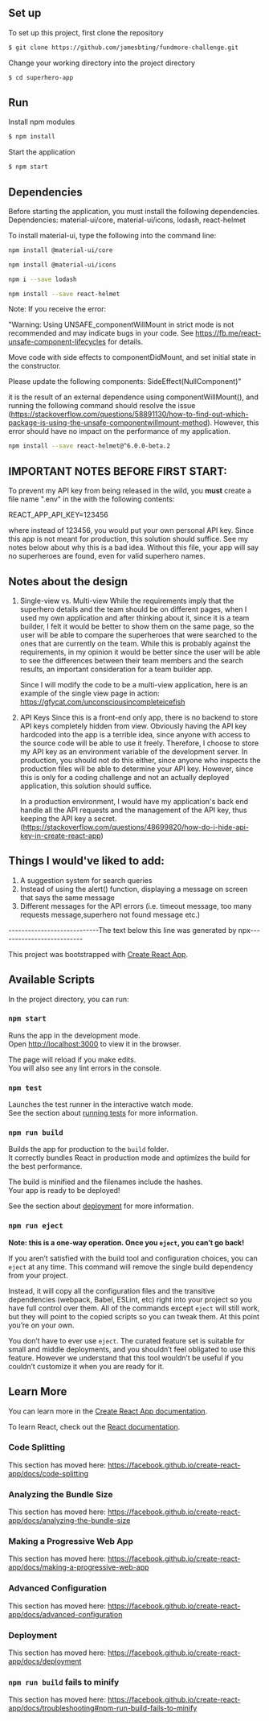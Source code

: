 ## Set up

To set up this project, first clone the repository

```bash
$ git clone https://github.com/jamesbting/fundmore-challenge.git
```

Change your working directory into the project directory

```bash
$ cd superhero-app
```

## Run

Install npm modules

```bash
$ npm install
```

Start the application

```bash
$ npm start
```

## Dependencies

Before starting the application, you must install the following dependencies.
Dependencies: material-ui/core, material-ui/icons, lodash, react-helmet

To install material-ui, type the following into the command line:

```bash
npm install @material-ui/core
```

```bash
npm install @material-ui/icons
```

```bash
npm i --save lodash
```

```bash
npm install --save react-helmet
```

Note: If you receive the error:

"Warning: Using UNSAFE_componentWillMount in strict mode is not recommended and may indicate bugs in your code. See https://fb.me/react-unsafe-component-lifecycles for details.

Move code with side effects to componentDidMount, and set initial state in the constructor.

Please update the following components: SideEffect(NullComponent)"

it is the result of an external dependence using componentWillMount(), and running the following command should resolve the issue (https://stackoverflow.com/questions/58891130/how-to-find-out-which-package-is-using-the-unsafe-componentwillmount-method). However, this error should have no impact on the performance of my application.

```bash
npm install --save react-helmet@^6.0.0-beta.2
```

## IMPORTANT NOTES BEFORE FIRST START:

To prevent my API key from being released in the wild, you **must** create a file name ".env" in the with the following contents:

REACT_APP_API_KEY=123456

where instead of 123456, you would put your own personal API key. Since this app is not meant for production, this solution should suffice. See my notes below about why this is a bad idea. Without this file, your app will say no superheroes are found, even for valid superhero names.

## Notes about the design

1. Single-view vs. Multi-view
   While the requirements imply that the superhero details and the team should be on different pages, when I used my own application and after thinking about it, since it is a team builder, I felt it would be better to show them on the same page, so the user will be able to compare the superheroes that were searched to the ones that are currently on the team. While this is probably against the requirements, in my opinion it would be better since the user will be able to see the differences between their team members and the search results, an important consideration for a team builder app.

   Since I will modify the code to be a multi-view application, here is an example of the single view page in action: https://gfycat.com/unconsciousincompleteicefish

2. API Keys
   Since this is a front-end only app, there is no backend to store API keys completely hidden from view. Obviously having the API key hardcoded into the app is a terrible idea, since anyone with access to the source code will be able to use it freely. Therefore, I choose to store my API key as an environment variable of the development server. In production, you should not do this either, since anyone who inspects the production files will be able to determine your API key. However, since this is only for a coding challenge and not an actually deployed application, this solution should suffice.

   In a production environment, I would have my application's back end handle all the API requests and the management of the API key, thus keeping the API key a secret. (https://stackoverflow.com/questions/48699820/how-do-i-hide-api-key-in-create-react-app)

## Things I would've liked to add:

1. A suggestion system for search queries
2. Instead of using the alert() function, displaying a message on screen that says the same message
3. Different messages for the API errors (i.e. timeout message, too many requests message,superhero not found message etc.)

----------------------------The text below this line was generated by npx--------------------------

This project was bootstrapped with [Create React App](https://github.com/facebook/create-react-app).

## Available Scripts

In the project directory, you can run:

### `npm start`

Runs the app in the development mode.<br />
Open [http://localhost:3000](http://localhost:3000) to view it in the browser.

The page will reload if you make edits.<br />
You will also see any lint errors in the console.

### `npm test`

Launches the test runner in the interactive watch mode.<br />
See the section about [running tests](https://facebook.github.io/create-react-app/docs/running-tests) for more information.

### `npm run build`

Builds the app for production to the `build` folder.<br />
It correctly bundles React in production mode and optimizes the build for the best performance.

The build is minified and the filenames include the hashes.<br />
Your app is ready to be deployed!

See the section about [deployment](https://facebook.github.io/create-react-app/docs/deployment) for more information.

### `npm run eject`

**Note: this is a one-way operation. Once you `eject`, you can’t go back!**

If you aren’t satisfied with the build tool and configuration choices, you can `eject` at any time. This command will remove the single build dependency from your project.

Instead, it will copy all the configuration files and the transitive dependencies (webpack, Babel, ESLint, etc) right into your project so you have full control over them. All of the commands except `eject` will still work, but they will point to the copied scripts so you can tweak them. At this point you’re on your own.

You don’t have to ever use `eject`. The curated feature set is suitable for small and middle deployments, and you shouldn’t feel obligated to use this feature. However we understand that this tool wouldn’t be useful if you couldn’t customize it when you are ready for it.

## Learn More

You can learn more in the [Create React App documentation](https://facebook.github.io/create-react-app/docs/getting-started).

To learn React, check out the [React documentation](https://reactjs.org/).

### Code Splitting

This section has moved here: https://facebook.github.io/create-react-app/docs/code-splitting

### Analyzing the Bundle Size

This section has moved here: https://facebook.github.io/create-react-app/docs/analyzing-the-bundle-size

### Making a Progressive Web App

This section has moved here: https://facebook.github.io/create-react-app/docs/making-a-progressive-web-app

### Advanced Configuration

This section has moved here: https://facebook.github.io/create-react-app/docs/advanced-configuration

### Deployment

This section has moved here: https://facebook.github.io/create-react-app/docs/deployment

### `npm run build` fails to minify

This section has moved here: https://facebook.github.io/create-react-app/docs/troubleshooting#npm-run-build-fails-to-minify
